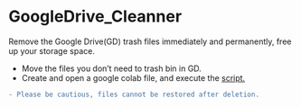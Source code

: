 # GoogleDrive_Cleanner
Remove the Google Drive(GD) trash files immediately and permanently,
free up your storage space.
 - Move the files you don’t need to trash bin in GD.
 - Create and open a google colab file, and execute the [script.](delete_Trash2.ipynb)
 
 
```diff
- Please be cautious, files cannot be restored after deletion.
```